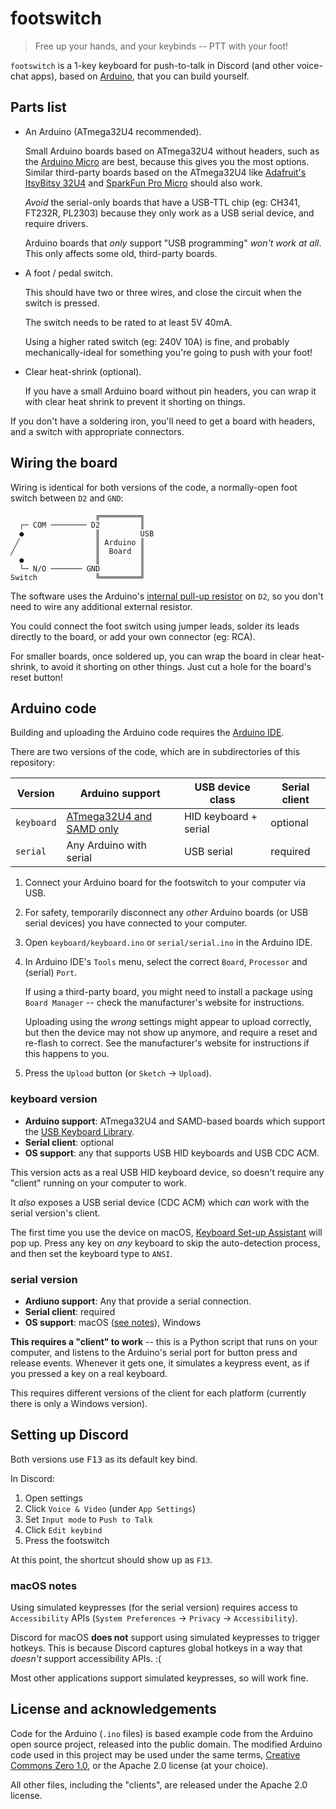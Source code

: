 # footswitch

> Free up your hands, and your keybinds -- PTT with your foot!

`footswitch` is a 1-key keyboard for push-to-talk in Discord (and other voice-chat apps), based on [Arduino][], that you can build yourself.

## Parts list

* An Arduino (ATmega32U4 recommended).

  Small Arduino boards based on ATmega32U4 without headers, such as the [Arduino Micro][] are best, because this gives you the most options. Similar third-party boards based on the ATmega32U4 like [Adafruit's ItsyBitsy 32U4][adafruit] and [SparkFun Pro Micro][] should also work.

  _Avoid_ the serial-only boards that have a USB-TTL chip (eg: CH341, FT232R, PL2303) because they only work as a USB serial device, and require drivers.

  Arduino boards that _only_ support "USB programming" _won't work at all_. This only affects some old, third-party boards.

* A foot / pedal switch.

  This should have two or three wires, and close the circuit when the switch is pressed.

  The switch needs to be rated to at least 5V 40mA.
  
  Using a higher rated switch (eg: 240V 10A) is fine, and probably mechanically-ideal for something you're going to push with your foot!

* Clear heat-shrink (optional).

  If you have a small Arduino board without pin headers, you can wrap it with clear heat shrink to prevent it shorting on things.

If you don't have a soldering iron, you'll need to get a board with headers, and a switch with appropriate connectors.

## Wiring the board

Wiring is identical for both versions of the code, a normally-open foot switch between `D2` and `GND`:

```
                   ╔═════════╗
  ┌─ COM ──────── D2         ║
  ●                ║         USB
 ╱                 ║ Arduino ║
╱                  ║  Board  ║
  ●                ║         ║
  └─ N/O ─────── GND         ║
Switch             ╚═════════╝
```

The software uses the Arduino's [internal pull-up resistor][digital-pins] on `D2`, so you don't need to wire any additional external resistor.

You could connect the foot switch using jumper leads, solder its leads directly to the board, or add your own connector (eg: RCA).

For smaller boards, once soldered up, you can wrap the board in clear heat-shrink, to avoid it shorting on other things.  Just cut a hole for the board's reset button!

## Arduino code

Building and uploading the Arduino code requires the [Arduino IDE][Arduino].

There are two versions of the code, which are in subdirectories of this repository:

Version    | Arduino support                      | USB device class      | Serial client
---------- | ------------------------------------ | --------------------- | ----------------
`keyboard` | [ATmega32U4 and SAMD only][keyboard] | HID keyboard + serial | optional
`serial`   | Any Arduino with serial              | USB serial            | required

1. Connect your Arduino board for the footswitch to your computer via USB.

2. For safety, temporarily disconnect any _other_ Arduino boards (or USB serial devices) you have connected to your computer.

3. Open `keyboard/keyboard.ino` or `serial/serial.ino` in the Arduino IDE.

4. In Arduino IDE's `Tools` menu, select the correct `Board`, `Processor` and (serial) `Port`.

   If using a third-party board, you might need to install a package using `Board Manager` -- check the manufacturer's website for instructions.

   Uploading using the _wrong_ settings might appear to upload correctly, but then the device may not show up anymore, and require a reset and re-flash to correct.  See the manufacturer's website for instructions if this happens to you.

5. Press the `Upload` button (or `Sketch` → `Upload`).

### keyboard version

* **Arduino support**: ATmega32U4 and SAMD-based boards which support the [USB Keyboard Library][keyboard].
* **Serial client**: optional
* **OS support**: any that supports USB HID keyboards and USB CDC ACM.

This version acts as a real USB HID keyboard device, so doesn't require any "client" running on your computer to work.

It _also_ exposes a USB serial device (CDC ACM) which _can_ work with the serial version's client.

The first time you use the device on macOS, [Keyboard Set-up Assistant][] will pop up.  Press any key on _any_ keyboard to skip the auto-detection process, and then set the keyboard type to `ANSI`.

### serial version

* **Ardiuno support**: Any that provide a serial connection.
* **Serial client**: required
* **OS support**: macOS ([see notes](#macos-notes)), Windows

**This requires a "client" to work** -- this is a Python script that runs on your computer, and listens to the Arduino's serial port for button press and release events. Whenever it gets one, it simulates a keypress event, as if you pressed a key on a real keyboard.

This requires different versions of the client for each platform (currently there is only a Windows version).

## Setting up Discord

Both versions use <kbd>F13</kbd> as its default key bind.

In Discord:

1. Open settings
2. Click `Voice & Video` (under `App Settings`)
3. Set `Input mode` to `Push to Talk`
4. Click `Edit keybind`
5. Press the footswitch

At this point, the shortcut should show up as `F13`.

### macOS notes

Using simulated keypresses (for the serial version) requires access to `Accessibility` APIs (`System Preferences` -> `Privacy` -> `Accessibility`).

Discord for macOS **does not** support using simulated keypresses to trigger hotkeys. This is because Discord captures global hotkeys in a way that _doesn't_ support accessibility APIs. :(

Most other applications support simulated keypresses, so will work fine.

## License and acknowledgements

Code for the Arduino (`.ino` files) is based example code from the Arduino open source project, released into the public domain. The modified Arduino code used in this project may be used under the same terms, [Creative Commons Zero 1.0][CC0], or the Apache 2.0 license (at your choice).

All other files, including the "clients", are released under the Apache 2.0 license.

[adafruit]: https://www.adafruit.com/product/3677
[Arduino]: https://www.arduino.cc/
[Arduino Micro]: https://store.arduino.cc/usa/arduino-micro-without-headers
[CC0]: https://creativecommons.org/publicdomain/zero/1.0/
[digital-pins]: https://www.arduino.cc/en/Tutorial/Foundations/DigitalPins
[keyboard]: https://www.arduino.cc/reference/en/language/functions/usb/keyboard/
[Keyboard Set-up Assistant]: https://support.apple.com/en-au/guide/mac-help/mchlp2886/mac
[SparkFun Pro Micro]: https://www.sparkfun.com/products/12587
